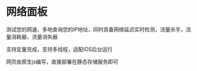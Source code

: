 # 网络面板

测试您的网速，多地查询您的IP地址，同时具备网络延迟实时检测，流量杀手，流量消耗器，流量消失器

支持定量完成，支持多线程，适配iOS后台运行


网页由原生js编写，直接部署在静态存储服务即可

